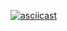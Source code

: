 [![asciicast](https://asciinema.org/a/GLyasqXJoLUv4ksAYzzcNrMCc.svg)](https://asciinema.org/a/GLyasqXJoLUv4ksAYzzcNrMCc)
